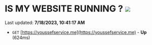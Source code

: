 # IS MY WEBSITE RUNNING ? [![](https://img.shields.io/static/v1?label=Sponsor&message=%E2%9D%A4&logo=GitHub&color=%23fe8e86)](https://github.com/sponsors/<username>)

Last updated: **7/18/2023, 10:41:17 AM**

- `GET` [https://youssefservice.me](https://youssefservice.me) - **Up** (624ms)
